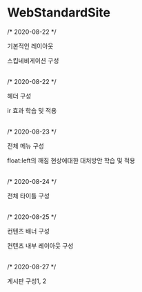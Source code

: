 # WebStandardSite

/* 2020-08-22 */ <br>
 <p>기본적인 레이아웃</p>
 <p>스킵네비게이션 구성</p>
<br>
/* 2020-08-22 */<br>
 <p> 헤더 구성</p>
 <p> ir 효과 학습 및 적용</p>
 <br>
/* 2020-08-23 */ <br>
 <p> 전체 메뉴 구성</p>
 <p> float:left의 깨짐 현상에대한 대처방안 학습 및 적용</p>
 <br>
 /* 2020-08-24 */ <br>
 <p> 전체 타이틀 구성</p>
 <br>
 /* 2020-08-25 */ <br>
 <p> 컨텐츠 배너 구성</p>
 <p> 컨텐츠 내부 레이아웃 구성</p>
 <br>
  /* 2020-08-27 */ <br>
 <p> 게시판 구성1, 2</p>
 <br>

